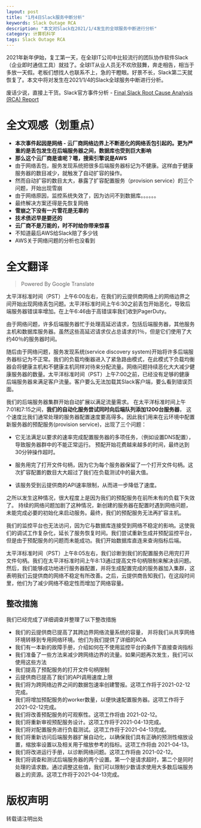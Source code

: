 ```yaml
---
layout: post
title: "1月4日Slack服务中断分析"
keywords: Slack Outage RCA
description: "本文对Slack在2021/1/4发生的全球服务中断进行分析"
category: 计算机科学 
tags: Slack Outage RCA
---
```






2021年新年伊始，复工第一天，在全球IT公司中比较流行的团队协作软件Slack（企业即时通信工具）就挂了。全球IT从业人员无不欢欣鼓舞，奔走相告，相当于多放一天假。老板们想找人也联系不上，急的干瞪眼。好景不长，Slack第二天就恢复了。本文中将对发生在2021/1/4的Slack全球服务中断进行分析。

废话少说，直接上干货。Slack官方事件分析 - [Final Slack Root Cause Analysis (RCA) Report](https://devopsish.com/pdf/Slack-Incident-Jan-04-2021-RCA-Final.pdf)

# 全文观感（划重点）

- **本次事件起因是网络 - 云厂商网络边界上不断恶化的网络丢包引起的。更为严重的是丢包发生在后端服务器之间，数据库也受到巨大影响**
- **那么这个云厂商是谁呢？嗯，搜索引擎说是AWS**
- 由于网络丢包，服务发现系统把很多后端服务器标记为不健康。这样由于健康服务器的数目减少，就触发了自动扩容的操作。
- 然而自动扩容的数目太大，暴露了扩容配置服务（provision service）的三个问题，开始出现雪崩
- 由于网络原因，监控系统失效了，因为访问不到数据库。。。。。。
- 最终解决方案还得是先恢复网络
- **雪崩之下没有一片雪花是无辜的**
- **技术债迟早是要还的**
- **云厂商不是万能的，时不时给你带来惊喜**
- 不知道最后AWS给Slack赔了多少钱
- AWS关于网络问题的分析也没看到

# 全文翻译 

> Powered By Google Translate

太平洋标准时间（PST）上午6:00左右，在我们的云提供商网络上的网络边界之间开始出现网络丢包问题。太平洋标准时间上午6:30之前丢包开始恶化，导致后端服务器错误率增加。在上午6:46由于高错误率我们收到PagerDuty。 

由于网络问题，许多后端服务器忙于处理高延迟请求，包括后端服务器，其他服务主机和数据库服务器。虽然这些高延迟请求仅占总请求的1％，但是它们使用了大约40％的服务器时间。 

随后由于网络问题，服务发现系统(service discovery system)开始将许多后端服务器标记为不正常。我们的负载均衡器进入了紧急路由模式，在此模式下负载均衡器会将健康主机和不健康主机同样对待来分配流量。网络问题持续恶化大大减少健康服务器的数量。太平洋标准时间（PST）上午7:00之前，已经没有足够的健康后端服务器来满足客户流量。客户要么无法加载其Slack客户端，要么看到错误页面。 

我们的后端服务器集群开始自动扩展以满足流量需求。 在太平洋标准时间上午7:01和7:15之间，**我们的自动化服务尝试同时向后端队列添加1200台服务器**， 这个速度比我们通常处理的服务器配置速度要高得多。因此我们用来在云环境中配置新服务器的预配服务(provision service)，出现了三个问题：

- 它无法满足以要求的速率完成配置服务器的多项任务，（例如设置DNS配置），导致服务器群中的不能正常运行。 预配开始花费越来越多的时间，最终达到30分钟操作超时。 

- 服务用完了打开文件句柄，因为它为每个服务器保留了一个打开文件句柄。这次扩容配置的数目大大超过了我们在负载测试中的最大值。 
- 该服务受到云提供商的API速率限制，从而进一步降低了速度。

之所以发生这种情况，很大程度上是因为我们的预配服务在前所未有的负载下失效了。 持续的网络问题加剧了这种情况，新创建的服务器在配置时遇到网络问题，未能完成必要的初始化来启动服务。最终，我们的预配服务无法再扩容主机。

我们的监控平台也无法访问，因为它与数据库连接受到网络不稳定的影响。这使我们的调试工作复杂化，延长了服务恢复时间。我们尝试重新生成并预配监控平台，但是由于预配服务的问题而未能成功。我们开始数据库直连来查询指标后端。 

太平洋标准时间（PST）上午8:05左右，我们诊断到我们的配置服务已用完打开文件句柄。我们在太平洋标准时间上午8:13通过提高文件句柄限制来解决该问题。然后，我们能够成功地进行服务器配置，并将生成配置完成的服务器加入集群，这表明我们云提供商的网络不稳定有所改善。之后，云提供商告知我们，在这段时间里，他们为了减少网络不稳定性而增加了网络容量。



## 整改措施

我们已经完成了详细调查并整理了以下整改措施

- 我们的云提供商已提高了其跨边界网络流量系统的容量， 并将我们从共享网络环境转移到专用网络环境。他们为我们提供了详细的RCA
- 我们有一本新的故障手册，介绍如何在不使用监控平台的条件下直接查询指标  
- 我们准备了一些方法来减少跨网络边界的流量。如果问题再次发生，我们可以使用这些方法
- 我们提高了预配服务的打开文件句柄限制 
- 云提供商已提高了我们的API调用速度上限 
- 我们将为跨网络边界之间的数据包速率创建警报。这项工作将于2021-02-12完成。 
- 我们将增加预配服务的worker数量，以便快速配置服务器。这项工作将于2021-02-12完成。 
- 我们将改善预配服务的可观察性。这项工作将由 2021-02-12。 
- 我们将重新审视预配服务设计。这项工作将于2021-04-13完成。 
- 我们将对配置服务进行负载测试。这项工作将于2021-04-13完成。 
- 我们将重新访问后端服务器扩展自动化，以确保我们具有正确的预测性缩放设置，缩放率设置以及相关用于缩放参考的指标。这项工作将由 2021-04-13。 
- 我们将改进运行手册，以诊断网络问题。这项工作将由 2021-02-12。 
- 我们将调查和测试后端服务器的两个设置。第一个是请求超时，第二个是同时处理的请求数。通过调整这些值，我们可以限制少数请求使用大多数后端服务器上的资源。这项工作将于2021-04-13完成。



# 版权声明

转载请注明出处

